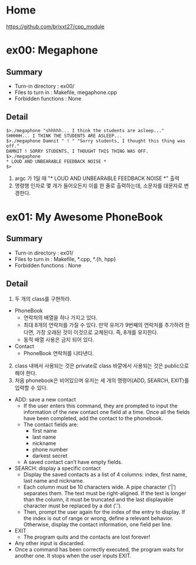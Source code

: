 # Home
https://github.com/brixxt27/cpp_module
# ex00: Megaphone
## Summary
- Turn-in directory : ex00/
- Files to turn in : Makefile, megaphone.cpp
- Forbidden functions : None
## Detail
```
$>./megaphone "shhhhh... I think the students are asleep..."
SHHHHH... I THINK THE STUDENTS ARE ASLEEP...
$>./megaphone Damnit " ! " "Sorry students, I thought this thing was off."
DAMNIT ! SORRY STUDENTS, I THOUGHT THIS THING WAS OFF.
$>./megaphone
* LOUD AND UNBEARABLE FEEDBACK NOISE *
$>
```
1. argc 가 1일 때 "* LOUD AND UNBEARABLE FEEDBACK NOISE *" 출력
2. 명령행 인자로 몇 개가 들어오든지 이를 한 줄로 출력하는데, 소문자를 대문자로 변경한다.

# ex01: My Awesome PhoneBook
## Summary
- Turn-in directory : ex01/
- Files to turn in : Makefile, *.cpp, *.{h, hpp}
- Forbidden functions : None
## Detail
1. 두 개의 class를 구현하라.
- PhoneBook
	- 연락처의 배열을 하나 가지고 있다.
	- 최대 8개의 연락처를 가질 수 있다. 만약 유저가 9번째의 연락처를 추가하려 한다면, 가장 오래된 것이 이것으로 교체된다. 즉, 8개를 유지한다.
	- 동적 배열 사용은 금지 되어 있다.
- Contact
	- PhoneBook 연락처를 나타낸다.
2. class 내에서 사용되는 것은 private로 class 바깥에서 사용되는 것은 public으로 해야 한다.
3. 처음 phonebook은 비어있으며 유저는 세 개의 명령어(ADD, SEARCH, EXIT)를 입력할 수 있다.

-  ADD: save a new contact
	- If the user enters this command, they are prompted to input the information
	of the new contact one field at a time. Once all the fields have been completed,
	add the contact to the phonebook.
	- The contact fields are: 
		- first name
		- last name
		- nickname
		- phone number
		- darkest secret
	- A saved contact can’t have empty fields.
-  SEARCH: display a specific contact
	-  Display the saved contacts as a list of 4 columns: index, first name, last
	name and nickname.
	-  Each column must be 10 characters wide. A pipe character (’|’) separates
	them. The text must be right-aligned. If the text is longer than the column,
	it must be truncated and the last displayable character must be replaced by a
	dot (’.’).
	-  Then, prompt the user again for the index of the entry to display. If the index
	is out of range or wrong, define a relevant behavior. Otherwise, display the
	contact information, one field per line.
- EXIT
	-  The program quits and the contacts are lost forever!
- Any other input is discarded.
- Once a command has been correctly executed, the program waits for another one. It
stops when the user inputs EXIT.
